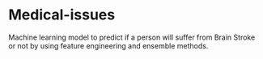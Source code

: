 # Medical-issues
Machine learning model to predict if a person will suffer from Brain Stroke or not by using feature engineering and ensemble methods.
